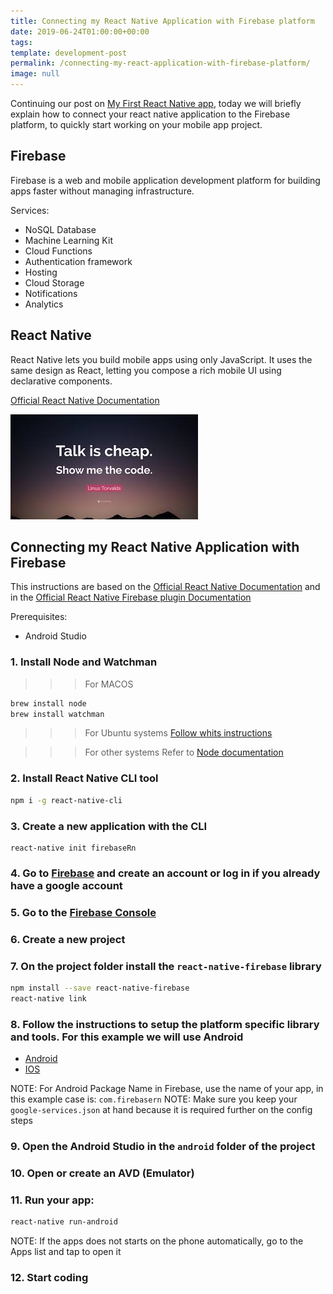 ```yaml
---
title: Connecting my React Native Application with Firebase platform
date: 2019-06-24T01:00:00+00:00
tags: 
template: development-post
permalink: /connecting-my-react-application-with-firebase-platform/
image: null
---
```


Continuing our post on [My First React Native app](https://cobuildlab.com/development-blog/my-first-ios-and-android-application-using-react-native/), today we will briefly explain how to connect your react native application to the Firebase platform, to quickly start working on your mobile app project.

## Firebase

Firebase is a web and mobile application development platform for building apps faster without managing infrastructure.

Services:

- NoSQL Database
- Machine Learning Kit
- Cloud Functions
- Authentication framework
- Hosting 
- Cloud Storage
- Notifications
- Analytics

## React Native

React Native lets you build mobile apps using only JavaScript. It uses the same design as React, letting you compose a rich mobile UI using declarative components.

[Official React Native Documentation](https://facebook.github.io/react-native/)

![Show me the code](./media/show-me-the-code.jpeg)


## Connecting my React Native Application with Firebase

This instructions are based on the [Official React Native Documentation](https://facebook.github.io/react-native/docs/getting-started) and in the [Official React Native Firebase plugin Documentation](https://rnfirebase.io/docs/v5.x.x/installation/initial-setup)

Prerequisites:

- Android Studio

### 1. Install Node and Watchman

>>> For MACOS
```bash
brew install node
brew install watchman
```

>>> For Ubuntu systems
[Follow whits instructions](https://linuxize.com/post/how-to-install-node-js-on-ubuntu-18.04/)

>>> For other systems
Refer to [Node documentation](https://nodejs.org/en/download/)

### 2. Install React Native CLI tool

```bash
npm i -g react-native-cli
```

### 3. Create a new application with the CLI

```
react-native init firebaseRn
```

### 4. Go to [Firebase](https://firebase.google.com/) and create an account or log in if you already have a google account

### 5. Go to the [Firebase Console](https://console.firebase.google.com/u/1/)

### 6. Create a new project

### 7. On the project folder install the `react-native-firebase` library

```bash
npm install --save react-native-firebase
react-native link
``` 

### 8. Follow the instructions to setup the platform specific library and tools. For this example we will use Android

- [Android](https://rnfirebase.io/docs/v5.x.x/installation/android)
- [IOS](https://rnfirebase.io/docs/v5.x.x/installation/ios)

NOTE: For Android Package Name in Firebase, use the name of your app, in this example case is: `com.firebasern`
NOTE: Make sure you keep your `google-services.json` at hand because it is required further on the config steps

### 9. Open the Android Studio in the `android` folder of the project

### 10. Open or create an AVD (Emulator)

### 11. Run your app:

```bash
react-native run-android
```

NOTE: If the apps does not starts on the phone automatically, go to the Apps list and tap to open it

### 12. Start coding
